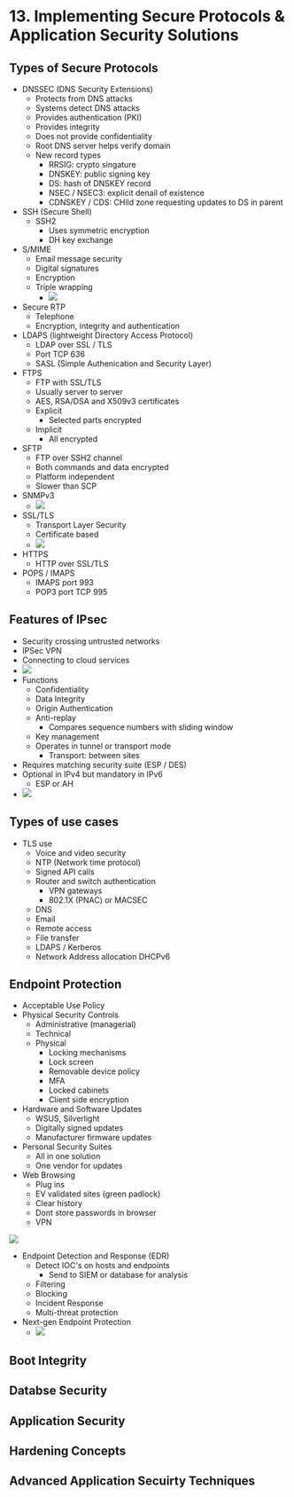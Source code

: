 # 13. Implementing Secure Protocols & Application Security Solutions

## Types of Secure Protocols
- DNSSEC (DNS Security Extensions)
	- Protects from DNS attacks
	- Systems detect DNS attacks
	- Provides authentication (PKI)
	- Provides integrity
	- Does not provide confidentiality
	- Root DNS server helps verify domain
	- New record types
		- RRSIG: crypto singature
		- DNSKEY: public signing key
		- DS: hash of DNSKEY record
		- NSEC / NSEC3: explicit denail of existence
		- CDNSKEY / CDS: CHild zone requesting updates to DS in parent
- SSH (Secure Shell)
	- SSH2 
		- Uses symmetric encryption
		- DH key exchange
- S/MIME
	- Email message security
	- Digital signatures
	- Encryption
	- Triple wrapping
		- ![](ZZ%20-%20Pasted%20Images/Pasted%20image%2020221013075908.png)
- Secure RTP
	- Telephone
	- Encryption, integrity and authentication
- LDAPS (lightweight Directory Access Protocol)
	- LDAP over SSL / TLS
	- Port TCP 636
	- SASL (Simple Authenication and Security Layer)
- FTPS
	- FTP with SSL/TLS
	- Usually server to server
	- AES, RSA/DSA and X509v3 certificates
	- Explicit
		- Selected parts encrypted
	- Implicit
		- All encrypted
- SFTP
	- FTP over SSH2 channel
	- Both commands and data encrypted
	- Platform independent
	- Slower than SCP
- SNMPv3
	- ![](ZZ%20-%20Pasted%20Images/Pasted%20image%2020221013080417.png)
- SSL/TLS
	- Transport Layer Security
	- Certificate based
	- ![](ZZ%20-%20Pasted%20Images/Pasted%20image%2020221013080559.png)
- HTTPS
	- HTTP over SSL/TLS
- POPS / IMAPS
	- IMAPS port 993
	- POP3 port TCP 995

## Features of IPsec
- Security crossing untrusted networks
- IPSec VPN
- Connecting to cloud services
- ![](ZZ%20-%20Pasted%20Images/Pasted%20image%2020221013082312.png)
- Functions
	- Confidentiality
	- Data Integrity
	- Origin Authentication
	- Anti-replay
		- Compares sequence numbers with sliding window
	- Key management
	- Operates in tunnel or transport mode
		- Transport: between sites
- Requires matching security suite (ESP / DES)
- Optional in IPv4 but mandatory in IPv6
	- ESP or AH
- ![](ZZ%20-%20Pasted%20Images/Pasted%20image%2020221013082658.png)


## Types of use cases
- TLS use
	- Voice and video security
	- NTP (Network time protocol)
	- Signed API calls
	- Router and switch authentication
		- VPN gateways
		- 802.1X (PNAC) or MACSEC
	- DNS
	- Email
	- Remote access
	- File transfer
	- LDAPS / Kerberos
	- Network Address allocation DHCPv6

## Endpoint Protection
- Acceptable Use Policy
- Physical Security Controls
	- Administrative (managerial)
	- Technical
	- Physical
		- Locking mechanisms
		- Lock screen
		- Removable device policy
		- MFA
		- Locked cabinets
		- Client side encryption
- Hardware and Software Updates
	- WSUS, Silverlight
	- Digitally signed updates
	- Manufacturer firmware updates
- Personal Security Suites
	- All in one solution
	- One vendor for updates
- Web Browsing
	- Plug ins
	- EV validated sites (green padlock)
	- Clear history
	- Dont store passwords in browser
	- VPN

![](ZZ%20-%20Pasted%20Images/Pasted%20image%2020221013084409.png)

- Endpoint Detection and Response (EDR)
	- Detect IOC's on hosts and endpoints
		- Send to SIEM or database for analysis
	- Filtering
	- Blocking
	- Incident Response
	- Multi-threat protection
- Next-gen Endpoint Protection
	- ![](../ZZ%20-%20Pasted%20Images/Pasted%20image%2020221013084851.png)

## Boot Integrity


## Databse Security


## Application Security


## Hardening Concepts


## Advanced Application Secuirty Techniques



